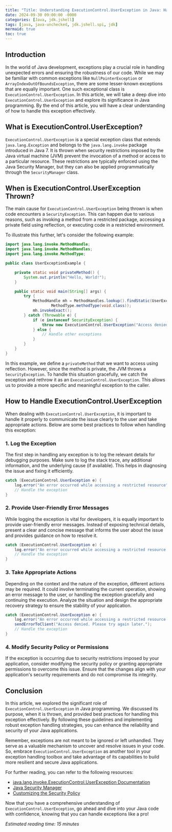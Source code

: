 ```yaml
---
title: "Title: Understanding ExecutionControl.UserException in Java: Handling Exceptions like a Pro"
date: 2024-09-30 09:00:00 -0000
categories: [Java, jdk.jshell]
tags: [java, java-unchecked, jdk.jshell.spi, jdk]
mermaid: true
toc: true
---
```



## Introduction

In the world of Java development, exceptions play a crucial role in handling unexpected errors and ensuring the robustness of our code. While we may be familiar with common exceptions like `NullPointerException` or `ArrayIndexOutOfBoundsException`, there are some lesser-known exceptions that are equally important. One such exceptional class is `ExecutionControl.UserException`. In this article, we will take a deep dive into `ExecutionControl.UserException` and explore its significance in Java programming. By the end of this article, you will have a clear understanding of how to handle this exception effectively.

## What is ExecutionControl.UserException?

`ExecutionControl.UserException` is a special exception class that extends `java.lang.Exception` and belongs to the `java.lang.invoke` package introduced in Java 7. It is thrown when security restrictions imposed by the Java virtual machine (JVM) prevent the invocation of a method or access to a particular resource. These restrictions are typically enforced using the Java Security Manager, but they can also be applied programmatically through the `SecurityManager` class.

## When is ExecutionControl.UserException Thrown?

The main cause for `ExecutionControl.UserException` being thrown is when code encounters a `SecurityException`. This can happen due to various reasons, such as invoking a method from a restricted package, accessing a private field using reflection, or executing code in a restricted environment.

To illustrate this further, let's consider the following example:

```java
import java.lang.invoke.MethodHandle;
import java.lang.invoke.MethodHandles;
import java.lang.invoke.MethodType;

public class UserExceptionExample {

    private static void privateMethod() {
        System.out.println("Hello, World!");
    }

    public static void main(String[] args) {
        try {
            MethodHandle mh = MethodHandles.lookup().findStatic(UserExceptionExample.class, "privateMethod",
                    MethodType.methodType(void.class));
            mh.invokeExact();
        } catch (Throwable e) {
            if (e instanceof SecurityException) {
                throw new ExecutionControl.UserException("Access denied", e);
            } else {
                // Handle other exceptions
            }
        }
    }
}
```

In this example, we define a `privateMethod` that we want to access using reflection. However, since the method is private, the JVM throws a `SecurityException`. To handle this situation gracefully, we catch the exception and rethrow it as an `ExecutionControl.UserException`. This allows us to provide a more specific and meaningful exception to the caller.

## How to Handle ExecutionControl.UserException

When dealing with `ExecutionControl.UserException`, it is important to handle it properly to communicate the issue clearly to the user and take appropriate actions. Below are some best practices to follow when handling this exception:

### 1. Log the Exception

The first step in handling any exception is to log the relevant details for debugging purposes. Make sure to log the stack trace, any additional information, and the underlying cause (if available). This helps in diagnosing the issue and fixing it efficiently.

```java
catch (ExecutionControl.UserException e) {
    log.error("An error occurred while accessing a restricted resource", e);
    // Handle the exception
}
```

### 2. Provide User-Friendly Error Messages

While logging the exception is vital for developers, it is equally important to provide user-friendly error messages. Instead of exposing technical details, present a clear and concise message that informs the user about the issue and provides guidance on how to resolve it.

```java
catch (ExecutionControl.UserException e) {
    log.error("An error occurred while accessing a restricted resource. Please contact the administrator for assistance.");
    // Handle the exception
}
```

### 3. Take Appropriate Actions

Depending on the context and the nature of the exception, different actions may be required. It could involve terminating the current operation, showing an error message to the user, or handling the exception gracefully and continuing the execution. Analyze the situation and design the appropriate recovery strategy to ensure the stability of your application.

```java
catch (ExecutionControl.UserException e) {
    log.error("An error occurred while accessing a restricted resource. Please contact the administrator for assistance.");
    sendErrorToClient("Access denied. Please try again later.");
    // Handle the exception
}
```

### 4. Modify Security Policy or Permissions

If the exception is occurring due to security restrictions imposed by your application, consider modifying the security policy or granting appropriate permissions to overcome this issue. Ensure that the changes align with your application's security requirements and do not compromise its integrity.

## Conclusion

In this article, we explored the significant role of `ExecutionControl.UserException` in Java programming. We discussed its purpose, when it is thrown, and provided best practices for handling this exception effectively. By following these guidelines and implementing robust exception handling strategies, you can enhance the reliability and security of your Java applications.

Remember, exceptions are not meant to be ignored or left unhandled. They serve as a valuable mechanism to uncover and resolve issues in your code. So, embrace `ExecutionControl.UserException` as another tool in your exception handling toolbox and take advantage of its capabilities to build more resilient and secure Java applications.

For further reading, you can refer to the following resources:

- [java.lang.invoke.ExecutionControl.UserException Documentation](https://docs.oracle.com/javase/7/docs/api/java/lang/invoke/ExecutionControl.UserException.html)
- [Java Security Manager](https://docs.oracle.com/javase/7/docs/api/java/lang/SecurityManager.html)
- [Customizing the Security Policy](https://docs.oracle.com/javase/7/docs/technotes/guides/security/PolicyFiles.html)

Now that you have a comprehensive understanding of `ExecutionControl.UserException`, go ahead and dive into your Java code with confidence, knowing that you can handle exceptions like a pro!

*Estimated reading time: 15 minutes*